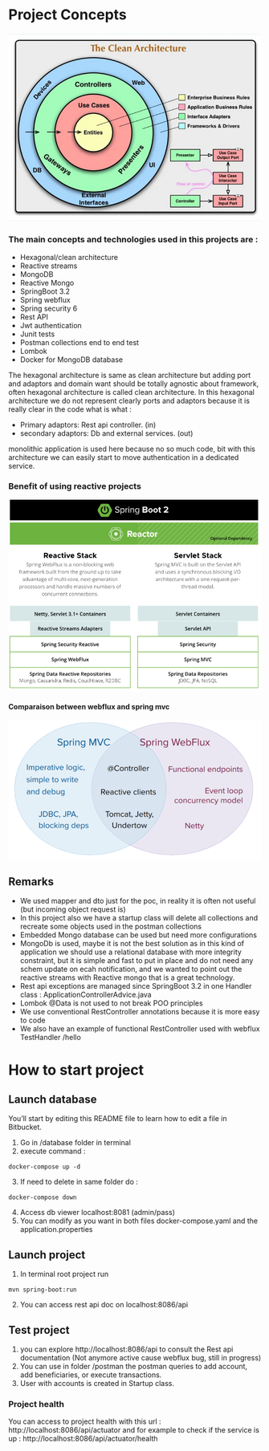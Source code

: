 # Project Concepts

![Clean architecture.](/images/cleanarchi.webp)
### The main concepts and technologies used in this projects are :
* Hexagonal/clean architecture
* Reactive streams
* MongoDB
* Reactive Mongo
* SpringBoot 3.2
* Spring webflux
* Spring security 6
* Rest API
* Jwt authentication
* Junit tests
* Postman collections end to end test
* Lombok
* Docker for MongoDB database

The hexagonal architecture is same as clean architecture but adding port and adaptors and domain want should be totally agnostic about framework, often hexagonal architecture is called clean architecture.
In this hexagonal architecture we do not represent clearly ports and adaptors because it is really clear in the code what is what :

* Primary adaptors: Rest api controller. (in)
* secondary adaptors: Db and external services. (out)

monolithic application is used here because no so much code, bit with this architecture we can easily start to move authentication in a dedicated service.

### Benefit of using reactive projects
![Reactive technology.](/images/springreactive.png)

#### Comparaison between webflux and spring mvc
![comparaison.](/images/comparaison.png)

## Remarks

* We used mapper and dto just for the poc, in reality it is often not useful (but incoming object request is)
* In this project also we have a startup class will delete all collections and recreate some objects used in the postman collections
* Embedded Mongo database can be used but need more configurations
* MongoDb is used, maybe it is not the best solution as in this kind of application we should use a relational database with more integrity constraint, but it is simple and fast to put in place and do not need any schem update on ecah notification, and we wanted to point out the reactive streams with Reactive mongo that is a great technology.
* Rest api exceptions are managed since SpringBoot 3.2 in one Handler class : ApplicationControllerAdvice.java
* Lombok @Data is not used to not break POO principles
* We use conventional RestController annotations because it is more easy to code
* We also have an example of functional RestController used with webflux TestHandler /hello

# How to start project

## Launch database

You’ll start by editing this README file to learn how to edit a file in Bitbucket.

1. Go in /database folder in terminal
2. execute command :
```
docker-compose up -d
```

3. If need to delete in same folder do :
```
docker-compose down 
```
4. Access db viewer localhost:8081 (admin/pass)
5. You can modify as you want in both files docker-compose.yaml and the application.properties


## Launch project
1. In terminal root project run
```
mvn spring-boot:run
```
2. You can access rest api doc on localhost:8086/api

## Test project

1. you can explore http://localhost:8086/api to consult the Rest api documentation (Not anymore active cause webflux bug, still in progress)
2. You can use in folder /postman the postman queries to add account, add beneficiaries, or execute transactions.
3. User with accounts is created in Startup class.

### Project health

You can access to project health with this url : http://localhost:8086/api/actuator and for example to check if the service is up : http://localhost:8086/api/actuator/health
